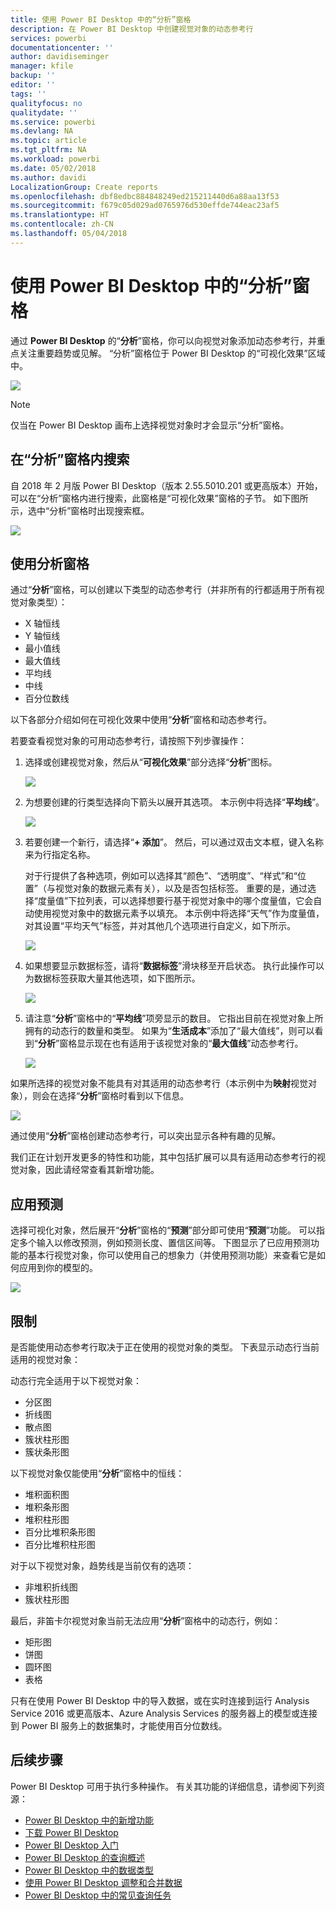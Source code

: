 ```yaml
---
title: 使用 Power BI Desktop 中的“分析”窗格
description: 在 Power BI Desktop 中创建视觉对象的动态参考行
services: powerbi
documentationcenter: ''
author: davidiseminger
manager: kfile
backup: ''
editor: ''
tags: ''
qualityfocus: no
qualitydate: ''
ms.service: powerbi
ms.devlang: NA
ms.topic: article
ms.tgt_pltfrm: NA
ms.workload: powerbi
ms.date: 05/02/2018
ms.author: davidi
LocalizationGroup: Create reports
ms.openlocfilehash: dbf8edbc884848249ed215211440d6a88aa13f53
ms.sourcegitcommit: f679c05d029ad0765976d530effde744eac23af5
ms.translationtype: HT
ms.contentlocale: zh-CN
ms.lasthandoff: 05/04/2018
---
```

# <a name="using-the-analytics-pane-in-power-bi-desktop"></a>使用 Power BI Desktop 中的“分析”窗格
通过 **Power BI Desktop** 的“**分析**”窗格，你可以向视觉对象添加动态参考行，并重点关注重要趋势或见解。 “分析”窗格位于 Power BI Desktop 的“可视化效果”区域中。

![](media/desktop-analytics-pane/analytics-pane_1.png)

> [!NOTE]
> 仅当在 Power BI Desktop 画布上选择视觉对象时才会显示“分析”窗格。

## <a name="search-within-the-analytics-pane"></a>在“分析”窗格内搜索
自 2018 年 2 月版 Power BI Desktop（版本 2.55.5010.201 或更高版本）开始，可以在“分析”窗格内进行搜索，此窗格是“可视化效果”窗格的子节。 如下图所示，选中“分析”窗格时出现搜索框。

![](media/desktop-analytics-pane/analytics-pane_1b.png)

## <a name="using-the-analytics-pane"></a>使用分析窗格
通过“**分析**”窗格，可以创建以下类型的动态参考行（并非所有的行都适用于所有视觉对象类型）：

* X 轴恒线
* Y 轴恒线
* 最小值线
* 最大值线
* 平均线
* 中线
* 百分位数线

以下各部分介绍如何在可视化效果中使用“**分析**”窗格和动态参考行。

若要查看视觉对象的可用动态参考行，请按照下列步骤操作：

1. 选择或创建视觉对象，然后从“**可视化效果**”部分选择“**分析**”图标。
   
   ![](media/desktop-analytics-pane/analytics-pane_2.png)
2. 为想要创建的行类型选择向下箭头以展开其选项。 本示例中将选择“**平均线**”。
   
   ![](media/desktop-analytics-pane/analytics-pane_3.png)
3. 若要创建一个新行，请选择“**+ 添加**”。 然后，可以通过双击文本框，键入名称来为行指定名称。
   
   对于行提供了各种选项，例如可以选择其“颜色”、“透明度”、“样式”和“位置”（与视觉对象的数据元素有关），以及是否包括标签。 重要的是，通过选择“度量值”下拉列表，可以选择想要行基于视觉对象中的哪个度量值，它会自动使用视觉对象中的数据元素予以填充。 本示例中将选择“天气”作为度量值，对其设置“平均天气”标签，并对其他几个选项进行自定义，如下所示。
   
   ![](media/desktop-analytics-pane/analytics-pane_4.png)
4. 如果想要显示数据标签，请将“**数据标签**”滑块移至开启状态。 执行此操作可以为数据标签获取大量其他选项，如下图所示。
   
   ![](media/desktop-analytics-pane/analytics-pane_5.png)
5. 请注意“**分析**”窗格中的“**平均线**”项旁显示的数目。 它指出目前在视觉对象上所拥有的动态行的数量和类型。 如果为“**生活成本**”添加了“最大值线”，则可以看到“**分析**”窗格显示现在也有适用于该视觉对象的“**最大值线**”动态参考行。
   
   ![](media/desktop-analytics-pane/analytics-pane_6.png)

如果所选择的视觉对象不能具有对其适用的动态参考行（本示例中为**映射**视觉对象），则会在选择“**分析**”窗格时看到以下信息。

![](media/desktop-analytics-pane/analytics-pane_7.png)

通过使用“**分析**”窗格创建动态参考行，可以突出显示各种有趣的见解。

我们正在计划开发更多的特性和功能，其中包括扩展可以具有适用动态参考行的视觉对象，因此请经常查看其新增功能。

## <a name="apply-forecasting"></a>应用预测
选择可视化对象，然后展开“**分析**”窗格的“**预测**”部分即可使用“**预测**”功能。 可以指定多个输入以修改预测，例如预测长度、置信区间等。 下图显示了已应用预测功能的基本行视觉对象，你可以使用自己的想象力（并使用预测功能）来查看它是如何应用到你的模型的。

![](media/desktop-analytics-pane/analytics-pane_8.png)

## <a name="limitations"></a>限制
是否能使用动态参考行取决于正在使用的视觉对象的类型。 下表显示动态行当前适用的视觉对象：

动态行完全适用于以下视觉对象：

* 分区图
* 折线图
* 散点图
* 簇状柱形图
* 簇状条形图

以下视觉对象仅能使用“**分析**”窗格中的恒线：

* 堆积面积图
* 堆积条形图
* 堆积柱形图
* 百分比堆积条形图
* 百分比堆积柱形图

对于以下视觉对象，趋势线是当前仅有的选项：

* 非堆积折线图
* 簇状柱形图

最后，非笛卡尔视觉对象当前无法应用“**分析**”窗格中的动态行，例如：

* 矩形图
* 饼图
* 圆环图
* 表格

只有在使用 Power BI Desktop 中的导入数据，或在实时连接到运行 Analysis Service 2016 或更高版本、Azure Analysis Services 的服务器上的模型或连接到 Power BI 服务上的数据集时，才能使用百分位数线。 

## <a name="next-steps"></a>后续步骤
Power BI Desktop 可用于执行多种操作。 有关其功能的详细信息，请参阅下列资源：

* [Power BI Desktop 中的新增功能](desktop-latest-update.md)
* [下载 Power BI Desktop](desktop-get-the-desktop.md)
* [Power BI Desktop 入门](desktop-getting-started.md)
* [Power BI Desktop 的查询概述](desktop-query-overview.md)
* [Power BI Desktop 中的数据类型](desktop-data-types.md)
* [使用 Power BI Desktop 调整和合并数据](desktop-shape-and-combine-data.md)
* [Power BI Desktop 中的常见查询任务](desktop-common-query-tasks.md)    

